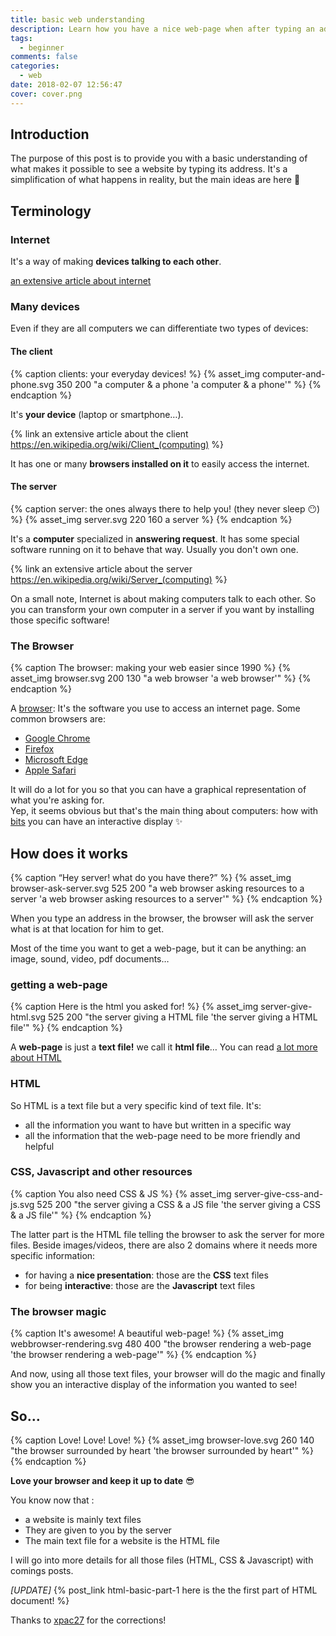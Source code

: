 ```yaml
---
title: basic web understanding
description: Learn how you have a nice web-page when after typing an address in your web-browser
tags:
  - beginner
comments: false
categories:
  - web
date: 2018-02-07 12:56:47
cover: cover.png
---
```



## Introduction

The purpose of this post is to provide you with a basic understanding of what makes it possible to see a website by typing its address.
It's a simplification of what happens in reality, but the main ideas are here 🙂

<!-- more -->

## Terminology 

### Internet 

It's a way of making __devices talking to each other__. 

[an extensive article about internet](https://en.wikipedia.org/wiki/Internet)

### Many devices

Even if they are all computers we can differentiate two types of devices:

#### The client

{% caption clients: your everyday devices! %}
{% asset_img computer-and-phone.svg 350 200 "a computer & a phone 'a computer & a phone'" %} 
{% endcaption %}

It's __your device__ (laptop or smartphone…). 

[//]: # ( need to suse {% link %} regular link doesn't handle well parenthesis )
{% link an extensive article about the client https://en.wikipedia.org/wiki/Client_(computing) %}

It has one or many __browsers installed on it__ to easily access the internet.

#### The server

{% caption server: the ones always there to help you! (they never sleep 😶) %}
{% asset_img server.svg 220 160 a server %} 
{% endcaption %}

It's a __computer__ specialized in __answering request__. 
It has some special software running on it to behave that way.
Usually you don't own one.

[//]: # ( need to suse {% link %} regular link doesn't handle well parenthesis )
{% link an extensive article about the server https://en.wikipedia.org/wiki/Server_(computing) %}

On a small note, Internet is about making computers talk to each other. 
So you can transform your own computer in a server if you want by installing those specific software!

### The Browser

{% caption The browser: making your web easier since 1990 %}
{% asset_img browser.svg 200 130 "a web browser 'a web browser'" %} 
{% endcaption %}

A [browser](https://en.wikipedia.org/wiki/Web_browser): It's the software you use to access an internet page.
Some common browsers are:
- [Google Chrome](https://www.google.com/chrome/browser/desktop/index.html)
- [Firefox](https://www.mozilla.org/en-US/firefox/new/)
- [Microsoft Edge](https://www.microsoft.com/en-us/windows/microsoft-edge)
- [Apple Safari](https://support.apple.com/downloads/safari)

It will do a lot for you so that you can have a graphical representation of what you're asking for.  
Yep, it seems obvious but that's the main thing about computers: how with [bits](https://en.wikipedia.org/wiki/Bit) you can have an interactive display ✨ 

## How does it works

{% caption “Hey server! what do you have there?” %}
{% asset_img browser-ask-server.svg 525 200 "a web browser asking resources to a server 'a web browser asking resources to a server'" %} 
{% endcaption %}

When you type an address in the browser, the browser will ask the server what is at that location for him to get.

Most of the time you want to get a web-page, but it can be anything: an image, sound, video, pdf documents…

### getting a web-page

{% caption Here is the html you asked for! %}
{% asset_img server-give-html.svg 525 200 "the server giving a HTML file 'the server giving a HTML file'" %} 
{% endcaption %}

A __web-page__ is just a __text file!__ we call it __html file__… You can read [a lot more about HTML](https://en.wikipedia.org/wiki/HTML)

### HTML

So HTML is a text file but a very specific kind of text file.
It's: 

- all the information you want to have but written in a specific way 
- all the information that the web-page need to be more friendly and helpful

### CSS, Javascript and other resources 

{% caption You also need CSS & JS %}
{% asset_img server-give-css-and-js.svg 525 200 "the server giving a CSS & a JS file 'the server giving a CSS & a JS file'" %} 
{% endcaption %}

The latter part is the HTML file telling the browser to ask the server for more files. 
Beside images/videos, there are also 2 domains where it needs more specific information: 

- for having a __nice presentation__: those are the __CSS__ text files
- for being __interactive__: those are the __Javascript__ text files

### The browser magic

{% caption It's awesome! A beautiful web-page!  %}
{% asset_img webbrowser-rendering.svg 480 400 "the browser rendering a web-page 'the browser rendering a web-page'" %} 
{% endcaption %}

And now, using all those text files, your browser will do the magic and finally show you an interactive display of the information you wanted to see!

## So…

{% caption Love! Love! Love! %}
{% asset_img browser-love.svg 260 140 "the browser surrounded by heart 'the browser surrounded by heart'" %} 
{% endcaption %}

__Love your browser and keep it up to date__ 😎

You know now that : 

- a website is mainly text files
- They are given to you by the server
- The main text file for a website is the HTML file

I will go into more details for all those files (HTML, CSS & Javascript) with comings posts.  

*[UPDATE]* {% post_link html-basic-part-1 here is the the first part of HTML document! %} 

Thanks to [xpac27](https://github.com/xpac27) for the corrections!
